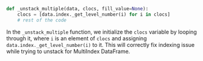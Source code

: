 ```python
def _unstack_multiple(data, clocs, fill_value=None):
    clocs = [data.index._get_level_number(i) for i in clocs]
    # rest of the code
```
In the `_unstack_multiple` function, we initialize the `clocs` variable by looping through it, where `i` is an element of `clocs` and assigning `data.index._get_level_number(i)` to it. This will correctly fix indexing issue while trying to unstack for MultiIndex DataFrame.